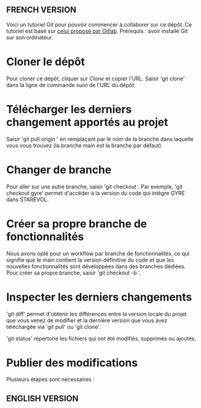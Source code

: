 ## FRENCH VERSION

Voici un tutoriel Git pour pouvoir commencer à collaborer sur ce dépôt. Ce tutoriel est basé sur [celui proposé par Gitlab](https://docs.gitlab.com/ee/gitlab-basics/start-using-git.html).
Prérequis : avoir installé Git sur son ordinateur.

# Cloner le dépôt

Pour cloner ce dépôt, cliquer sur *Clone* et copier l'URL. Saisir 'git clone' dans la ligne de commande suivi de l'URL du dépôt.

# Télécharger les derniers changement apportés au projet

Saisir 'git pull origin <nom-de-la-branche>' en remplaçant par le nom de la branche dans laquelle vous vous trouvez (la branche main est la branche par défaut).

# Changer de branche

Pour aller sur une autre branche, saisir 'git checkout <nom-de-la-branche>. Par exemple, 'git checkout gyre' permet d'accéder à la version du code qui intègre GYRE dans STAREVOL.

# Créer sa propre branche de fonctionnalités

Nous avons opté pour un workflow par branche de fonctionnalités, ce qui signifie que le main contient la version définitive du code et que les nouvelles fonctionnalités sont développées dans des branches dédiées. Pour créer sa propre branche, saisir 'git checkout -b <nom-de-la-branche>'.

# Inspecter les derniers changements

'git diff' permet d'obtenir les différences entre la version locale du projet que vous venez de modifier et la dernière version que vous avez téléchargée via 'git pull' ou 'git clone'.

'git status' répertorie les fichiers qui ont été modifiés, supprimés ou ajoutés.

# Publier des modifications

Plusieurs étapes sont nécessaires :




## ENGLISH VERSION
